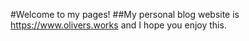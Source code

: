 #Welcome to my pages!
##My personal blog website is https://www.olivers.works and I hope you enjoy this.
